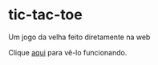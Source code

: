 # tic-tac-toe
Um jogo da velha feito diretamente na web

Clique [aqui](https://jhonnycs.github.io/tic-tac-toe/) para vê-lo funcionando.
